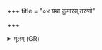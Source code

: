 +++
title = "०४ यथा कुमारस् तरुणो"

+++
<details><summary>मूलम् (GR)</summary>

यथा कुमारस् तरुणो  
मातरं प्रतिनन्दति ।  
एवास्मान् प्रति नन्दतु  
यां वयं कामयामहे ॥
</details>